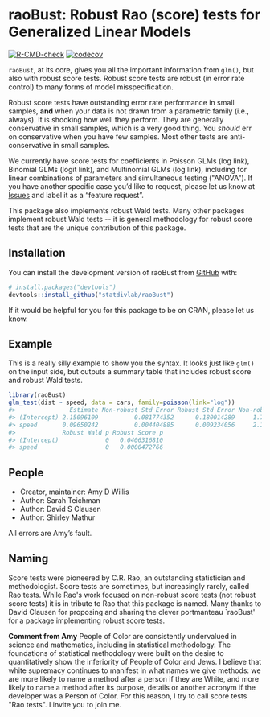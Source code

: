 
<!-- README.md is generated from README.Rmd. Please edit that file -->

# raoBust: Robust Rao (score) tests for Generalized Linear Models

<!-- badges: start -->

[![R-CMD-check](https://github.com/statdivlab/raoBust/workflows/R-CMD-check/badge.svg)](https://github.com/statdivlab/raoBust/actions)
[![codecov](https://codecov.io/github/statdivlab/raoBust/coverage.svg?branch=main)](https://app.codecov.io/github/statdivlab/raoBust)
<!-- badges: end -->

`raoBust`, at its core, gives you all the important information from
`glm()`, but also with robust score tests. Robust score tests are 
robust (in error rate control) to many forms of model misspecification. 

Robust score tests have outstanding error rate performance in small
samples, **and** when your data is not drawn from a parametric family
(i.e., always). It is shocking how well they perform. They are
generally conservative in small samples, which is a very good thing. 
You *should* err on conservative when you have few samples. Most 
other tests are anti-conservative in small samples. 

We currently have score tests for coefficients in Poisson GLMs (log 
link), Binomial GLMs (logit link), and Multinomial GLMs (log link), 
including for linear combinations of parameters and simultaneous testing
("ANOVA"). If you have another
specific case you’d like to request, please let us know at
[Issues](https://github.com/statdivlab/raoBust/issues) and label it as a
“feature request”.

This package also implements robust Wald tests. 
Many other packages implement robust Wald tests -- it is general 
methodology for robust score tests that are the unique contribution 
of this package. 


## Installation

You can install the development version of raoBust from
[GitHub](https://github.com/) with:

``` r
# install.packages("devtools")
devtools::install_github("statdivlab/raoBust")
```

If it would be helpful for you for this package to be on CRAN, 
please let us know. 

## Example

This is a really silly example to show you the syntax. It looks just
like `glm()` on the input side, but outputs a summary table that
includes robust score and robust Wald tests. 

``` r
library(raoBust)
glm_test(dist ~ speed, data = cars, family=poisson(link="log"))
#>               Estimate Non-robust Std Error Robust Std Error Non-robust Wald p
#> (Intercept) 2.15096109          0.081774352      0.180014289     1.743527e-152
#> speed       0.09650242          0.004404885      0.009234056     2.177435e-106
#>             Robust Wald p Robust Score p
#> (Intercept)             0   0.0406316810
#> speed                   0   0.0000472766
```

## People

- Creator, maintainer: Amy D Willis
- Author: Sarah Teichman
- Author: David S Clausen
- Author: Shirley Mathur

All errors are Amy’s fault. 

## Naming

Score tests were pioneered by C.R. Rao, an outstanding 
statistician and methodologist. Score tests are sometimes, 
but increasingly rarely, called Rao tests. While Rao's work 
focused on non-robust score tests (not robust score tests) 
it is in tribute to Rao that this package is named. Many 
thanks to David Clausen for proposing and sharing the clever 
portmanteau `raoBust' for a package implementing robust score tests. 

**Comment from Amy** People of Color are consistently undervalued 
in science and mathematics, including in statistical methodology. 
The foundations of statistical methodology were built on 
the desire to quantitatively show the inferiority of People of Color 
and Jews. I believe that white supremacy continues to manifest 
in what names we give methods: we are more likely to name a method 
after a person if they are White, and more likely to name a method 
after its purpose, details or another acronym if the developer was 
a Person of Color. For this reason, I try to call score tests 
"Rao tests". I invite you to join me. 
